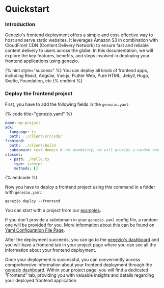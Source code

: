 # Quickstart

### Introduction <a href="#introduction" id="introduction"></a>

Genezio's frontend deployment offers a simple and cost-effective way to host and serve static websites. It leverages Amazon S3 in combination with CloudFront CDN (Content Delivery Network) to ensure fast and reliable content delivery to users across the globe. In this documentation, we will explore the key features, benefits, and steps involved in deploying your frontend applications using genezio.

{% hint style="success" %}
You can deploy all kinds of frontend apps, including React, Angular, Vue.js, Flutter Web, Pure HTML, Jekyll, Hugo, Svelte, Foundation, etc
{% endhint %}

### Deploy the frontend project <a href="#introduction" id="introduction"></a>

First, you have to add the following fields in the `genezio.yaml`:

{% code title="genezio.yaml" %}
```yaml
name: my-project
sdk:
  language: ts
  path: ../client/src/sdk/
frontend:
  path: ../client/build
  subdomain: test-domain # not mandatory, we will provide a random one for you
classes:
  - path: ./hello.ts
    type: jsonrpc
    methods: []

```
{% endcode %}

Now you have to deploy a frontend project using this command in a folder with `genezio.yaml`:

```
genezio deploy --frontend
```

You can start with a project from our [examples](https://github.com/genez-io/genezio-examples).

If you don't provide a subdomain in your `genezio.yaml` config file, a random one will be provided for you. More information about this can be found on [Yaml Configuration File Page](../yaml-configuration-file.md).

After the deployment succeeds, you can go to the [genezio's dashboard](https://app.genez.io/dashboard) and you will have a frontend tab in your project page where you can see all the information about your frontend deployment.

Once your deployment is successful, you can conveniently access comprehensive information about your frontend deployment through the [genezio dashboard](http://localhost:3000/dashboard). Within your project page, you will find a dedicated "Frontend" tab, providing you with valuable insights and details regarding your deployed frontend application.

